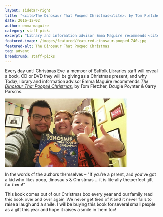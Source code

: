 ```yaml
---
layout: sidebar-right
title: "<cite>The Dinosaur That Pooped Christmas</cite>, by Tom Fletcher, Dougie Poynter &amp; Garry Parsons"
date: 2016-12-02
author: emma-maguire
category: staff-picks
excerpt: "Library and information advisor Emma Maguire recommends <cite>The Dinosaur That Pooped Christmas</cite>, by Tom Fletcher, Dougie Poynter &amp; Garry Parsons."
featured-image: /images/featured/featured-dinosaur-pooped-740.jpg
featured-alt: The Dinosaur That Pooped Christmas
tag: advent
breadcrumb: staff-picks
---
```


Every day until Christmas Eve, a member of Suffolk Libraries staff will reveal a book, CD or DVD they will be giving as a Christmas present, and why. Today, library and information advisor Emma Maguire recommends <a href="https://suffolk.spydus.co.uk/cgi-bin/spydus.exe/ENQ/OPAC/BIBENQ?BRN=1239459"><cite>The Dinosaur That Pooped Christmas</cite></a>, by Tom Fletcher, Dougie Poynter & Garry Parsons.

![The Dinosaur That Pooped Christmas](/images/featured/featured-dinosaur-pooped.jpg)

In the words of the authors themselves – "If you’re a parent, and you’ve got a kid who likes poop, dinosaurs & Christmas ... it is literally the perfect gift for them!"

This book comes out of our Christmas box every year and our family read this book over and over again. We never get tired of it and it never fails to raise a laugh and a smile. I will be buying this book for several small people as a gift this year and hope it raises a smile in them too!
